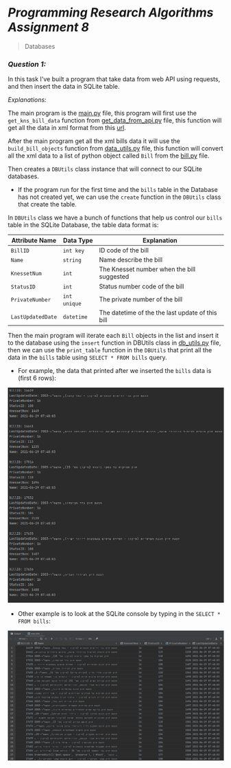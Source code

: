 # <i>Programming Research Algorithms Assignment 8</i>

> Databases

### <i>Question 1:</i>

In this task I've built a program that take data from web API using requests, and then insert the data in SQLite table.


*Explanations:*

The main program is the [main.py](q1/main.py) file, this program will first use the ```get_kns_bill_data``` function from [get_data_from_api.py](q1/get_data_from_api.py) file, this function will get all the data in xml format from this [url]("http://knesset.gov.il/Odata/ParliamentInfo.svc/KNS_Bill()?$filter=SubTypeID%20eq%2054&$expand=KNS_BillInitiators").

After the main program get all the xml bills data it will use the ```build_bill_objects``` function from [data_utils.py](q1/data_utils.py) file, this function will convert all the xml data to a list of python object called ```Bill``` from the [bill.py](q1/bill.py) file.

Then creates a ```DBUtils``` class instance that will connect to our SQLite databases. 

* If the program run for the first time and the ```bills``` table in the Database has not created yet, we can use the ```create``` function in the ```DBUtils``` class that create the table. 

In ```DBUtils``` class we have a bunch of functions that help us control our ```bills``` table in the SQLite Database, the table data format is:

| Attribute Name | Data Type | Explanation | 
|---|---|---|
| ```BillID``` | ```int key``` | ID code of the bill | 
| ```Name``` | ```string``` | Name describe the bill |
| ```KnessetNum``` | ```int``` | The Knesset number when the bill suggested |
| ```StatusID``` | ```int``` | Status number code of the bill |
| ```PrivateNumber``` | ```int unique``` | The private number of the bill |
| ```LastUpdatedDate``` | ```datetime``` | The datetime of the the last update of this bill |

Then the main program will iterate each ```Bill``` objects in the list and insert it to the database using the ```insert``` function in DBUtils class in [db_utils.py](q1/db_utils.py) file, then we can use the ```print_table``` function in the ```DBUtils``` that print all the data in the ```bills``` table using ```SELECT * FROM bills``` query.

* For example, the data that printed after we inserted the ```bills``` data is (first 6 rows):

![img_2.png](q1/images/img_2.png)

* Other example is to look at the SQLite console by typing in the ```SELECT * FROM bills```:

![img_1.png](q1/images/img_1.png)